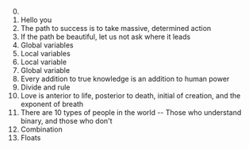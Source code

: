 0. <o>
1. Hello you
2. The path to success is to take massive, determined action
3. If the path be beautiful, let us not ask where it leads
4. Global variables 
5. Local variables 
6. Local variable 
7. Global variable 
8. Every addition to true knowledge is an addition to human power 
9. Divide and rule 
10. Love is anterior to life, posterior to death, initial of creation, and the exponent of breath 
11. There are 10 types of people in the world -- Those who understand binary, and those who don't
12. Combination 
13. Floats 
